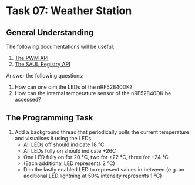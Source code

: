 Task 07: Weather Station
========================

General Understanding
---------------------

The following documentations will be useful:

1. [The PWM API](https://api.riot-os.org/group__drivers__periph__pwm.html)
1. [The SAUL Registry API](https://api.riot-os.org/group__sys__saul__reg.html)

Answer the following questions:

1. How can one dim the LEDs of the nRF52840DK?
1. How can the internal temperature sensor of the nRF52840DK be accessed?

The Programming Task
--------------------

1. Add a background thread that periodically polls the current temperature and visualises it using the LEDs
    - All LEDs off should indicate 18 °C
    - All LEDs fully on should indicate +26C
    - One LED fully on for 20 °C, two for +22 °C, three for +24 °C
    - (Each additional LED represents 2 °C)
    - Dim the lastly enabled LED to represent values in between (e.g. an additional LED lightning at 50% intensity represents 1 °C)
